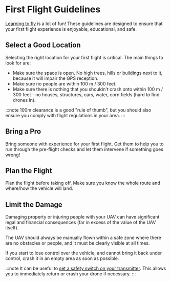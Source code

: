 # First Flight Guidelines

[Learning to fly](../flying/basic_flying.md) is a lot of fun! These guidelines are designed to ensure that your first flight experience is enjoyable, educational, and safe.

## Select a Good Location

Selecting the right location for your first flight is critical. The main things to look for are:

- Make sure the space is open. No high trees, hills or buildings next to it, because it will impair the GPS reception.
- Make sure no people are within 100 m / 300 feet.
- Make sure there is nothing that you shouldn't crash onto within 100 m / 300 feet - no houses, structures, cars, water, corn fields (hard to find drones in).

:::note
100m clearance is a good "rule of thumb", but you should also ensure you comply with flight regulations in your area.
:::

## Bring a Pro

Bring someone with experience for your first flight. Get them to help you to run through the pre-flight checks and let them intervene if something goes wrong!

## Plan the Flight

Plan the flight before taking off. Make sure you know the whole route and where/how the vehicle will land.

## Limit the Damage

Damaging property or injuring people with your UAV can have significant legal and financial consequences (far in excess of the value of the UAV itself).

The UAV should always be manually flown within a safe zone where there are no obstacles or people, and it must be clearly visible at all times.

If you start to lose control over the vehicle, and cannot bring it back under control, crash it in an empty area as soon as possible.

:::note
It can be useful to [set a safety switch on your transmitter](../config/safety.md#emergency-switches). This allows you to immediately return or crash your drone if necessary.
:::